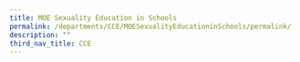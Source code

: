 ```yaml
---
title: MOE Sexuality Education in Schools
permalink: /departments/CCE/MOESexualityEducationinSchools/permalink/
description: ""
third_nav_title: CCE
---
```


